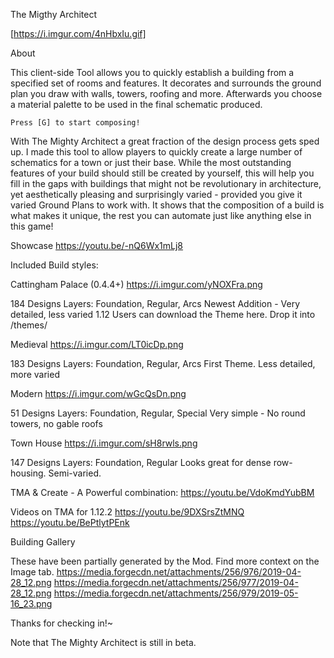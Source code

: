 The Migthy Architect

[https://i.imgur.com/4nHbxIu.gif]

About

This client-side Tool allows you to quickly establish a building from a specified set of rooms and features. It decorates and surrounds the ground plan you draw with walls, towers, roofing and more. Afterwards you choose a material palette to be used in the final schematic produced.


    Press [G] to start composing!


With The Mighty Architect a great fraction of the design process gets sped up. I made this tool to allow players to quickly create a large number of schematics for a town or just their base. While the most outstanding features of your build should still be created by yourself, this will help you fill in the gaps with buildings that might not be revolutionary in architecture, yet aesthetically pleasing and surprisingly varied - provided you give it varied Ground Plans to work with.
It shows that the composition of a build is what makes it unique, the rest you can automate just like anything else in this game!

Showcase
https://youtu.be/-nQ6Wx1mLj8

Included Build styles:

Cattingham Palace (0.4.4+)
https://i.imgur.com/yNOXFra.png

184 Designs
Layers: Foundation, Regular, Arcs
Newest Addition - Very detailed, less varied
1.12 Users can download the Theme here. Drop it into <Instance Folder>/themes/

Medieval
https://i.imgur.com/LT0icDp.png

183 Designs
Layers: Foundation, Regular, Arcs
First Theme. Less detailed, more varied

Modern
https://i.imgur.com/wGcQsDn.png

51 Designs
Layers: Foundation, Regular, Special
Very simple - No round towers, no gable roofs

Town House
https://i.imgur.com/sH8rwls.png

147 Designs
Layers: Foundation, Regular
Looks great for dense row-housing. Semi-varied.

TMA & Create - A Powerful combination:
https://youtu.be/VdoKmdYubBM

Videos on TMA for 1.12.2
https://youtu.be/9DXSrsZtMNQ
https://youtu.be/BePtlytPEnk

Building Gallery

These have been partially generated by the Mod. Find more context on the Image tab.
https://media.forgecdn.net/attachments/256/976/2019-04-28_12.png
https://media.forgecdn.net/attachments/256/977/2019-04-28_12.png
https://media.forgecdn.net/attachments/256/979/2019-05-16_23.png

Thanks for checking in!~

Note that The Mighty Architect is still in beta.
